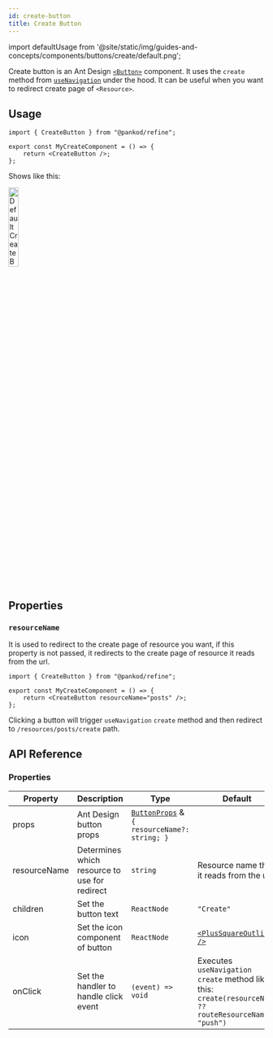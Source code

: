 ```yaml
---
id: create-button
title: Create Button
---
```


import defaultUsage from '@site/static/img/guides-and-concepts/components/buttons/create/default.png';

Create button is an Ant Design [`<Button>`](https://ant.design/components/button/) component. It uses the `create` method from [`useNavigation`](#) under the hood. It can be useful when you want to redirect create page of `<Resource>`.

## Usage

```tsx
import { CreateButton } from "@pankod/refine";

export const MyCreateComponent = () => {
    return <CreateButton />;
};
```

Shows like this:
<div>
    <img  width="20%" src={defaultUsage} alt="Default Create Button" />
</div>

## Properties

### `resourceName`

It is used to redirect to the create page of resource you want, if this property is not passed, it redirects to the create page of resource it reads from the url.

```tsx
import { CreateButton } from "@pankod/refine";

export const MyCreateComponent = () => {
    return <CreateButton resourceName="posts" />;
};
```

Clicking a button will trigger `useNavigation` `create` method and then redirect to `/resources/posts/create` path.

## API Reference

### Properties

| Property     | Description                                   | Type                                                                                      | Default                                                                                                  |
| ------------ | --------------------------------------------- | ----------------------------------------------------------------------------------------- | -------------------------------------------------------------------------------------------------------- |
| props        | Ant Design button props                       | [`ButtonProps`](https://ant.design/components/button/#API) & `{ resourceName?: string; }` |                                                                                                          |
| resourceName | Determines which resource to use for redirect | `string`                                                                                  | Resource name that it reads from the url                                                                 |
| children     | Set the button text                           | `ReactNode`                                                                               | `"Create"`                                                                                               |
| icon         | Set the icon component of button              | `ReactNode`                                                                               | [`<PlusSquareOutlined />`](https://ant.design/components/icon/)                                          |
| onClick      | Set the handler to handle click event         | `(event) => void`                                                                         | Executes `useNavigation` `create` method like this: `create(resourceName ?? routeResourceName, "push")` |
